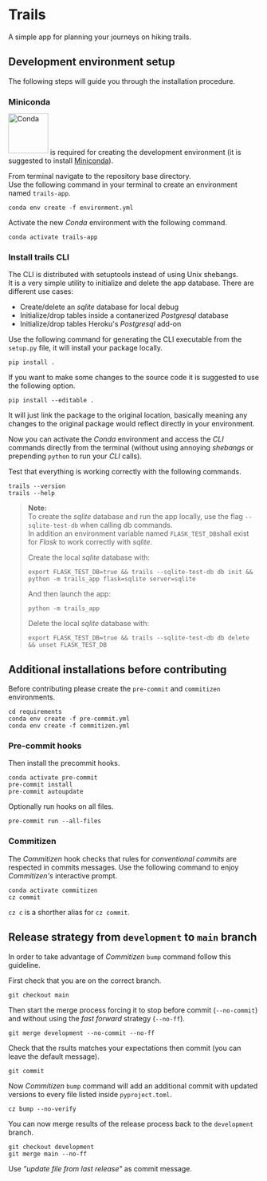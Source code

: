# Trails

A simple app for planning your journeys on hiking trails.

## Development environment setup

The following steps will guide you through the installation procedure.

### Miniconda

[<img style="position: relative; bottom: 3px;" src="https://docs.conda.io/en/latest/_images/conda_logo.svg" alt="Conda" width="80"/>](https://docs.conda.io/en/latest/) is required for creating the development environment (it is suggested to install [Miniconda](https://docs.conda.io/en/latest/miniconda.html)).

From terminal navigate to the repository base directory.\
Use the following command in your terminal to create an environment named `trails-app`.

```
conda env create -f environment.yml
```

Activate the new _Conda_ environment with the following command.

```
conda activate trails-app
```

### Install trails CLI

The CLI is distributed with setuptools instead of using Unix shebangs.  
It is a very simple utility to initialize and delete the app database. There are different use cases:

- Create/delete an _sqlite_ database for local debug
- Initialize/drop tables inside a contanerized _Postgresql_ database
- Initialize/drop tables Heroku's _Postgresql_ add-on

Use the following command for generating the CLI executable from the `setup.py` file, it will install your package locally.

```
pip install .
```

If you want to make some changes to the source code it is suggested to use the following option.

```
pip install --editable .
```

It will just link the package to the original location, basically meaning any changes to the original package would reflect directly in your environment.

Now you can activate the _Conda_ environment and access the _CLI_ commands directly from the terminal (without using annoying _shebangs_ or prepending `python` to run your _CLI_ calls).

Test that everything is working correctly with the following commands.

```
trails --version
trails --help
```

> **Note:**  
> To create the _sqlite_ database and run the app locally, use the flag `--sqlite-test-db` when calling db commands.  
> In addition an environment variable named `FLASK_TEST_DB`shall exist for _Flask_ to work correctly with _sqlite_.
>
> Create the local _sqlite_ database with:
>
> ```
> export FLASK_TEST_DB=true && trails --sqlite-test-db db init && python -m trails_app flask=sqlite server=sqlite
> ```
>
> And then launch the app:
>
> ```
> python -m trails_app
> ```
>
> Delete the local _sqlite_ database with:
>
> ```
> export FLASK_TEST_DB=true && trails --sqlite-test-db db delete && unset FLASK_TEST_DB
> ```

## Additional installations before contributing

Before contributing please create the `pre-commit` and `commitizen` environments.

```
cd requirements
conda env create -f pre-commit.yml
conda env create -f commitizen.yml
```

### Pre-commit hooks

Then install the precommit hooks.

```
conda activate pre-commit
pre-commit install
pre-commit autoupdate
```

Optionally run hooks on all files.

```
pre-commit run --all-files
```

### Commitizen

The _Commitizen_ hook checks that rules for _conventional commits_ are respected in commits messages.
Use the following command to enjoy _Commitizen's_ interactive prompt.

```
conda activate commitizen
cz commit
```

`cz c` is a shorther alias for `cz commit`.

## Release strategy from `development` to `main` branch

In order to take advantage of _Commitizen_ `bump` command follow this guideline.

First check that you are on the correct branch.

```
git checkout main
```

Then start the merge process forcing it to stop before commit (`--no-commit`) and without using the _fast forward_ strategy (`--no-ff`).

```
git merge development --no-commit --no-ff
```

Check that the rsults matches your expectations then commit (you can leave the default message).

```
git commit
```

Now _Commitizen_ `bump` command will add an additional commit with updated versions to every file listed inside `pyproject.toml`.

```
cz bump --no-verify
```

You can now merge results of the release process back to the `development` branch.

```
git checkout development
git merge main --no-ff
```

Use _"update file from last release"_ as commit message.
